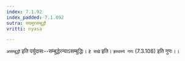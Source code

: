 ```yaml
---
index: 7.1.92
index_padded: 7.1.092
sutra: सख्युरसम्बुद्धौ
vritti: nyasa

---
```

`असम्बुद्धौ` इति पर्युदासः--सम्बुद्धेरन्याऽसम्बुद्धिः। `हे सखे` इति। `ह्रस्वस्य गणः` (7.3.108) इति गुणः।।